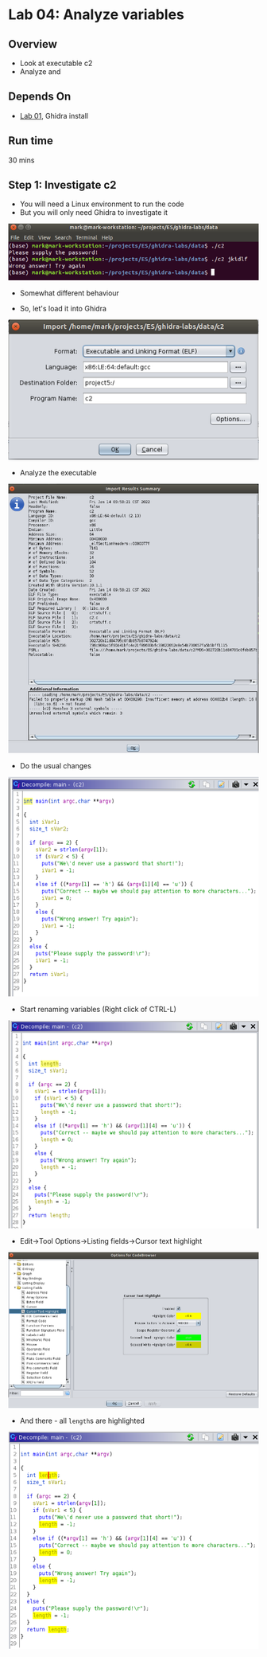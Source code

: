 # Lab 04: Analyze variables

## Overview
* Look at executable c2
* Analyze and 

## Depends On
* [Lab 01](../lab01), Ghidra install


## Run time
30 mins

## Step 1: Investigate c2

* You will need a Linux environment to run the code
* But you will only need Ghidra to investigate it

![](../images/18.png)

* Somewhat different behaviour

* So, let's load it into Ghidra

![](../images/19.png)

* Analyze the executable

![](../images/20.png)

* Do the usual changes

![](../images/21.png)

* Start renaming variables (Right click of CTRL-L)

![](../images/22.png)

* Edit->Tool Options->Listing fields->Cursor text highlight

![](../images/23.png)

* And there - all `length`s are highlighted

![](../images/24.png)





